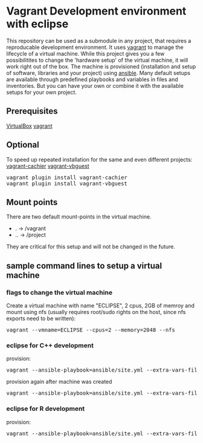 Vagrant Development environment with eclipse
============================================

This repository can be used as a submodule in any project, that requires a reproducable development environment.
It uses [vagrant](https://www.vagrantup.com/) to manage the lifecycle of a virtual machine. While this project gives you a few possibilitites to change the 'hardware setup' of the virtual machine, it will work right out of the box.
The machine is provisioned (installation and setup of software, libraries and your project) using [ansible](https://www.vagrantup.com/). Many default setups are available through predefined playbooks and variables in files and inventories. But you can have your own or combine it with the available setups for your own project.

## Prerequisites

[VirtualBox](https://www.virtualbox.org/)
[vagrant](https://www.vagrantup.com/)

## Optional

To speed up repeated installation for the same and even different projects:
[vagrant-cachier](https://github.com/fgrehm/vagrant-cachier#installation)
[vagrant-vbguest](https://github.com/dotless-de/vagrant-vbguest#installation)
<pre>
vagrant plugin install vagrant-cachier
vagrant plugin install vagrant-vbguest
</pre>

## Mount points

There are two default mount-points in the virtual machine.
* .  -> /vagrant
* .. -> /project

They are critical for this setup and will not be changed in the future. 

## sample command lines to setup a virtual machine

### flags to change the virtual machine

Create a virtual machine with name "ECLIPSE", 2 cpus, 2GB of memroy and mount using nfs (usually requires root/sudo rights on the host, since nfs exports need to be written):
<pre>
vagrant --vmname=ECLIPSE --cpus=2 --memory=2048 --nfs
</pre>

### eclipse for C++ development

provision:
<pre>
vagrant --ansible-playbook=ansible/site.yml --extra-vars-file=ansible/extra-vars/eclipse_cpp.yml up
</pre>

provision again after machine was created
<pre>
vagrant --ansible-playbook=ansible/site.yml --extra-vars-file=ansible/extra-vars/eclipse_cpp.yml up --provision
</pre>

### eclipse for R development
provision:
<pre>
vagrant --ansible-playbook=ansible/site.yml --extra-vars-file=ansible/extra-vars/eclipse_r.yml up
</pre>

